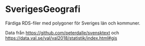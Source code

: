 # SverigesGeografi
Färdiga RDS-filer med polygoner för Sveriges län och kommuner.

Data från https://github.com/peterdalle/svensktext och https://data.val.se/val/val2018/statistik/index.html#gis

